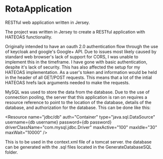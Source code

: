 # RotaApplication
RESTful web application written in Jersey. 

The project was written in Jersey to create a RESTful application with HATEOAS functionality.

Originally intended to have an oauth 2.0 authentication flow through the use of keycloak and google's Google+ API. Due to issues most 
likely caused by standard web browser's lack of support for CORS, I was unable to implement this in the timeframe. I have gone with basic 
authentication, despite it's lack of security. This has also affected the setup for my HATEOAS implementation. As a user's token and 
information would be held in the header of all GET/POST requests. This means that a lot of the intial HATEOAS hrefs lack arguments needed 
to make the requests.

MySQL was used to store the data from the database. Due to the use of connection pooling, the server that this application is ran on 
requires a resource reference to point to the location of the database, details of the database, and authorization for the database. This 
can be done like this:

<Resource
  name="jdbc/db"
  auth="Container"
  type="java.sql.DataSource"
  username={db username}
  password={db password}
  driverClassName="com.mysql.jdbc.Driver"
  maxActive="100" <!-- maxActive and maxIdle values can be altered for lower server load -->
  maxIdle="30"
  maxWait="10000"
/>

This is to be used in the context.xml file of a tomcat server.
the database can be generated with the .sql files located in the GenerateDatabaseSQL folder.

